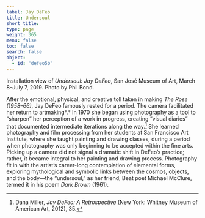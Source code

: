 ```yaml
---
label: Jay DeFeo
title: Undersoul
short_title:
type: page
weight: 365
menu: false
toc: false
search: false
object:
  - id: "defeo5b"
---
```

Installation view of *Undersoul: Jay DeFeo*, San José Museum of Art, March 8–July 7, 2019. Photo by Phil Bond.

After the emotional, physical, and creative toll taken in making *The Rose (1958–66)*, Jay DeFeo famously rested for a period. The camera facilitated her return to artmaking*.* In 1970 she began using photography as a tool to “sharpen” her perception of a work in progress, creating “visual diaries” that documented intermediate iterations along the way.[^1] She learned photography and film processing from her students at San Francisco Art Institute, where she taught painting and drawing classes, during a period when photography was only beginning to be accepted within the fine arts. Picking up a camera did not signal a dramatic shift in DeFeo’s practice; rather, it became integral to her painting and drawing process. Photography fit in with the artist’s career-long contemplation of elemental forms, exploring mythological and symbolic links between the cosmos, objects, and the body—the “undersoul,” as her friend, Beat poet Michael McClure, termed it in his poem *Dark Brown* (1961).

[^1]: Dana Miller, *Jay DeFeo: A Retrospective* (New York: Whitney Museum of American Art, 2012), 35.
